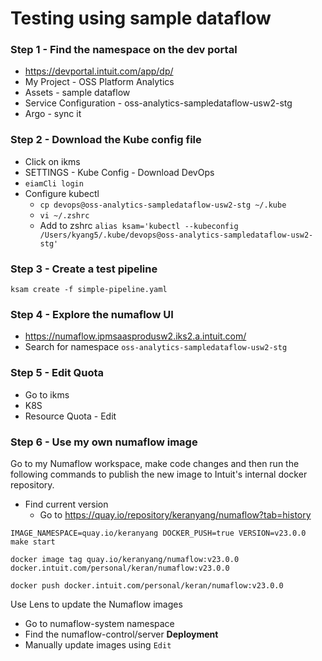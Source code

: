 # Testing using sample dataflow

### Step 1 - Find the namespace on the dev portal

* https://devportal.intuit.com/app/dp/
* My Project - OSS Platform Analytics
* Assets - sample dataflow
* Service Configuration - oss-analytics-sampledataflow-usw2-stg
* Argo - sync it

### Step 2 - Download the Kube config file

* Click on ikms
* SETTINGS - Kube Config - Download DevOps
* `eiamCli login`
* Configure kubectl
  * `cp devops@oss-analytics-sampledataflow-usw2-stg ~/.kube`
  * `vi ~/.zshrc`
  * Add to zshrc `alias ksam='kubectl --kubeconfig /Users/kyang5/.kube/devops@oss-analytics-sampledataflow-usw2-stg'`

### Step 3 - Create a test pipeline

```
ksam create -f simple-pipeline.yaml
```

### Step 4 - Explore the numaflow UI

* https://numaflow.ipmsaasprodusw2.iks2.a.intuit.com/
* Search for namespace `oss-analytics-sampledataflow-usw2-stg`

### Step 5 - Edit Quota

* Go to ikms
* K8S
* Resource Quota - Edit

### Step 6 - Use my own numaflow image

Go to my Numaflow workspace, make code changes and then run the following commands to publish the new image to Intuit's internal docker repository.

* Find current version
  * Go to https://quay.io/repository/keranyang/numaflow?tab=history

```
IMAGE_NAMESPACE=quay.io/keranyang DOCKER_PUSH=true VERSION=v23.0.0 make start
```

```
docker image tag quay.io/keranyang/numaflow:v23.0.0 docker.intuit.com/personal/keran/numaflow:v23.0.0
```

```
docker push docker.intuit.com/personal/keran/numaflow:v23.0.0
```

Use Lens to update the Numaflow images

* Go to numaflow-system namespace
* Find the numaflow-control/server **Deployment**
* Manually update images using `Edit`